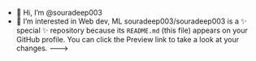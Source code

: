 - 👋 Hi, I’m @souradeep003
- 👀 I’m interested in Web dev, ML
souradeep003/souradeep003 is a ✨ special ✨ repository because its `README.md` (this file) appears on your GitHub profile.
You can click the Preview link to take a look at your changes.
--->
